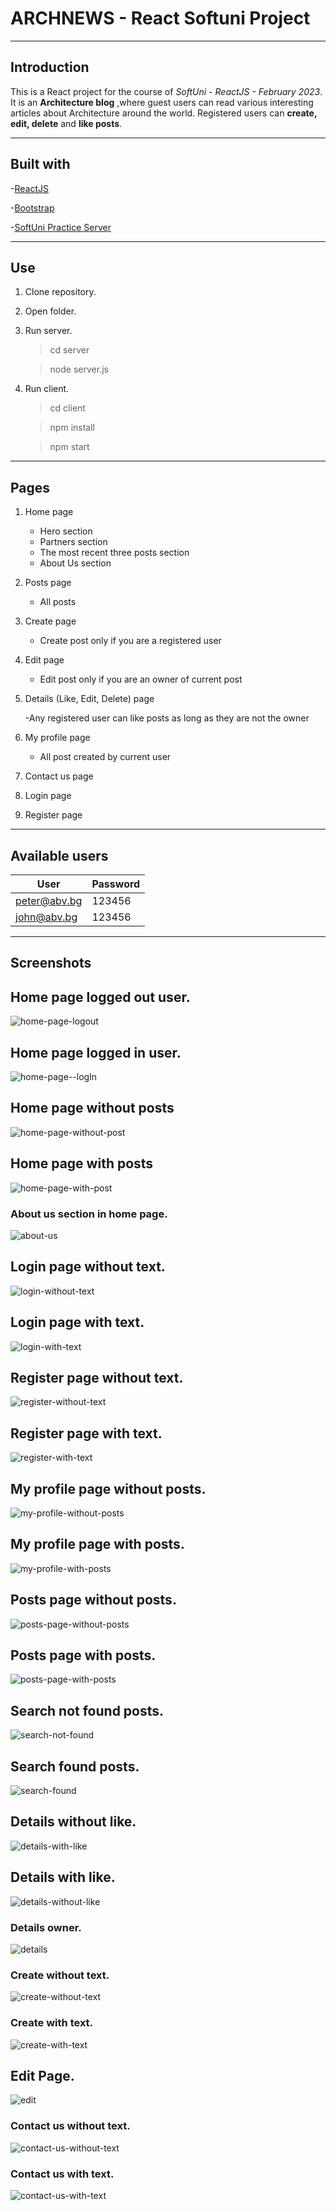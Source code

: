# ARCHNEWS - React Softuni Project

---

## Introduction

This is a React project for the course of _SoftUni - ReactJS - February 2023_. It is an **Architecture blog** ,where guest users can read various interesting articles about Architecture around the world. Registered users can **create, edit, delete** and **like posts**.

---

## Built with

-[ReactJS](https://react.dev/)

-[Bootstrap](https://getbootstrap.com/)

-[SoftUni Practice Server](https://github.com/softuni-practice-server/softuni-practice-server)

---

## Use

1. Clone repository.
2. Open folder.
3. Run server.

    > cd server

    > node server.js

4. Run client.

    > cd client

    > npm install

    > npm start

---

## Pages

1. Home page

    - Hero section
    - Partners section
    - The most recent three posts section
    - About Us section

2. Posts page

    - All posts

3. Create page

    - Create post only if you are a registered user

4. Edit page

    - Edit post only if you are an owner of current post

5. Details (Like, Edit, Delete) page

    -Any registered user can like posts as long as they are not the owner

6. My profile page

    - All post created by current user

7. Contact us page
8. Login page
9. Register page

---

## Available users

| User         | Password |
| ------------ | -------- |
| peter@abv.bg | 123456   |
| john@abv.bg  | 123456   |

---

## Screenshots

## Home page logged out user.

![home-page-logout](https://raw.githubusercontent.com/DimitarMitev92/archnews-react-softuni/main/screenshots/home-logout.png)

## Home page logged in user.

![home-page--logIn](https://raw.githubusercontent.com/DimitarMitev92/archnews-react-softuni/main/screenshots/home-logIn.png)

## Home page without posts

![home-page-without-post](https://raw.githubusercontent.com/DimitarMitev92/archnews-react-softuni/main/screenshots/home-no-posts.png)

## Home page with posts

![home-page-with-post](https://raw.githubusercontent.com/DimitarMitev92/archnews-react-softuni/main/screenshots/home-with-posts.png)

### About us section in home page.

![about-us](https://raw.githubusercontent.com/DimitarMitev92/archnews-react-softuni/main/screenshots/about-us.png)

## Login page without text.

![login-without-text](https://raw.githubusercontent.com/DimitarMitev92/archnews-react-softuni/main/screenshots/login-without-text.png)

## Login page with text.

![login-with-text](https://raw.githubusercontent.com/DimitarMitev92/archnews-react-softuni/main/screenshots/login-with-text.png)

## Register page without text.

![register-without-text](https://raw.githubusercontent.com/DimitarMitev92/archnews-react-softuni/main/screenshots/register-without-text.png)

## Register page with text.

![register-with-text](https://raw.githubusercontent.com/DimitarMitev92/archnews-react-softuni/main/screenshots/register-with-text.png)

## My profile page without posts.

![my-profile-without-posts](https://raw.githubusercontent.com/DimitarMitev92/archnews-react-softuni/main/screenshots/my-profile-without-posts.png)

## My profile page with posts.

![my-profile-with-posts](https://raw.githubusercontent.com/DimitarMitev92/archnews-react-softuni/main/screenshots/my-profile-with-posts.png)

## Posts page without posts.

![posts-page-without-posts](https://raw.githubusercontent.com/DimitarMitev92/archnews-react-softuni/main/screenshots/post-no-posts.png)

## Posts page with posts.

![posts-page-with-posts](https://raw.githubusercontent.com/DimitarMitev92/archnews-react-softuni/main/screenshots/post-with-posts.png)

## Search not found posts.

![search-not-found](https://raw.githubusercontent.com/DimitarMitev92/archnews-react-softuni/main/screenshots/search-without-find.png)

## Search found posts.

![search-found](https://raw.githubusercontent.com/DimitarMitev92/archnews-react-softuni/main/screenshots/search-with-find.png)

## Details without like.

![details-with-like](https://raw.githubusercontent.com/DimitarMitev92/archnews-react-softuni/main/screenshots/details-without-like.png)

## Details with like.

![details-without-like](https://raw.githubusercontent.com/DimitarMitev92/archnews-react-softuni/main/screenshots/details-with-like.png)

### Details owner.

![details](https://raw.githubusercontent.com/DimitarMitev92/archnews-react-softuni/main/screenshots/details-post.png)

### Create without text.

![create-without-text](https://raw.githubusercontent.com/DimitarMitev92/archnews-react-softuni/main/screenshots/create-without-text.png)

### Create with text.

![create-with-text](https://raw.githubusercontent.com/DimitarMitev92/archnews-react-softuni/main/screenshots/create-with-text.png)

## Edit Page.

![edit](https://raw.githubusercontent.com/DimitarMitev92/archnews-react-softuni/main/screenshots/edit-post.png)

### Contact us without text.

![contact-us-without-text](https://raw.githubusercontent.com/DimitarMitev92/archnews-react-softuni/main/screenshots/contact-us-without-text.png)

### Contact us with text.

![contact-us-with-text](https://raw.githubusercontent.com/DimitarMitev92/archnews-react-softuni/main/screenshots/contact-us-with-text.png)
